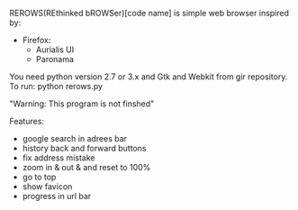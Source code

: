 REROWS(REthinked bROWSer)[code name] is simple web browser inspired by:
 *  Firefox:
    * Aurialis UI
    * Paronama

You need python version 2.7 or 3.x and Gtk and Webkit from gir repository.
To run: python rerows.py

"Warning: This program is not finshed"

Features:
* google search in adrees bar
* history back and forward buttons
* fix address mistake
* zoom in & out & and reset to 100%
* go to top
* show favicon
* progress in url bar

